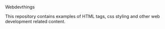Webdevthings

This repository contains examples of HTML tags, css styling and other web development related content.
